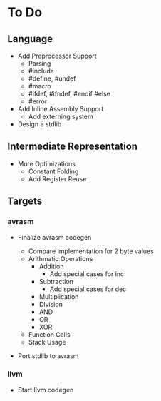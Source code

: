 # To Do

## Language
* Add Preprocessor Support
    * Parsing
    * #include
    * #define, #undef
    * #macro
    * #ifdef, #ifndef, #endif #else
    * #error
* Add Inline Assembly Support
    * Add externing system
* Design a stdlib

## Intermediate Representation

* More Optimizations
    * Constant Folding
    * Add Register Reuse

## Targets

### avrasm

* Finalize avrasm codegen
    * Compare implementation for 2 byte values
    * Arithmatic Operations
        * Addition
            * Add special cases for inc
        * Subtraction
            * Add special cases for dec
        * Multiplication
        * Division
        * AND
        * OR
        * XOR
    * Function Calls
    * Stack Usage

* Port stdlib to avrasm

### llvm

* Start llvm codegen